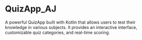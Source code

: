 # QuizApp_AJ
A powerful QuizApp built with Kotlin that allows users to test their knowledge in various subjects. It provides an interactive interface, customizable quiz categories, and real-time scoring.
